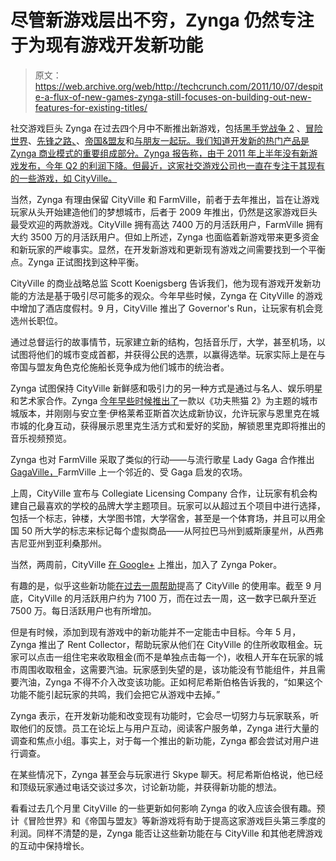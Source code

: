 # 尽管新游戏层出不穷，Zynga 仍然专注于为现有游戏开发新功能

> 原文：<https://web.archive.org/web/http://techcrunch.com/2011/10/07/despite-a-flux-of-new-games-zynga-still-focuses-on-building-out-new-features-for-existing-titles/>

社交游戏巨头 Zynga 在过去四个月中不断推出新游戏，包括[黑手党战争 2](https://web.archive.org/web/20230203145910/https://techcrunch.com/2011/10/03/zynga-goes-3d-with-crime-world-facebook-game-mafia-wars-2-launches-in-a-record-16-languages/) 、[冒险世界](https://web.archive.org/web/20230203145910/https://techcrunch.com/2011/09/01/zynga-debuts-largest-most-feature-rich-multi-dimensional-facebook-game-to-date-adventure-world/)、[先锋之路、](https://web.archive.org/web/20230203145910/https://techcrunch.com/2011/08/12/after-frontierville-zynga-channels-the-wild-west-again-for-facebook-game-the-pioneer-trail/)、[帝国&盟友](https://web.archive.org/web/20230203145910/https://techcrunch.com/2011/05/31/zynga-channels-settlers-of-catan-in-new-social-combat-game-empires-allies-debuts-in-12-languages/)和[与朋友一起玩。我们知道开发新的热门产品是 Zynga 商业模式的重要组成部分。Zynga 报告称，由于 2011 年上半年没有新游戏发布，今年 Q2 的利润下降。但最近，这家社交游戏公司也一直在专注于其现有的一些游戏，如 CityVille。](https://web.archive.org/web/20230203145910/https://techcrunch.com/2011/06/06/zynga-turns-hangman-into-a-social-ios-game-with-the-debut-of-hanging-with-friends/)

当然，Zynga 有理由保留 CityVille 和 FarmVille，前者于去年推出，旨在让游戏玩家从头开始建造他们的梦想城市，后者于 2009 年推出，仍然是这家游戏巨头最受欢迎的两款游戏。CityVille 拥有高达 7400 万的月活跃用户，FarmVille 拥有大约 3500 万的月活跃用户。但如上所述，Zynga 也面临着新游戏带来更多资金和新玩家的严峻事实。显然，在开发新游戏和更新现有游戏之间需要找到一个平衡点。Zynga 正试图找到这种平衡。

CityVille 的商业战略总监 Scott Koenigsberg 告诉我们，他为现有游戏开发新功能的方法是基于吸引尽可能多的观众。今年早些时候，Zynga 在 CityVille 的游戏中增加了酒店度假村。9 月，CityVille 推出了 Governor's Run，让玩家有机会竞选州长职位。

通过总督运行的故事情节，玩家建立新的结构，包括音乐厅，大学，甚至机场，以试图将他们的城市变成首都，并获得公民的选票，以赢得选举。玩家实际上是在与帝国与盟友角色克伦施船长竞争成为他们城市的统治者。

Zynga 试图保持 CityVille 新鲜感和吸引力的另一种方式是通过与名人、娱乐明星和艺术家合作。Zynga [今年早些时候推出了](https://web.archive.org/web/20230203145910/https://techcrunch.com/2011/05/20/zynga-and-dreamworks-partner-for-kung-fu-panda-2-marketing-deal-in-cityville/)一款以《功夫熊猫 2》为主题的城市城版本，并刚刚与安立奎·伊格莱希亚斯首次达成新协议，允许玩家与恩里克在城市城的化身互动，获得展示恩里克生活方式和爱好的奖励，解锁恩里克即将推出的音乐视频预览。

Zynga 也对 FarmVille 采取了类似的行动——与流行歌星 Lady Gaga 合作推出 [GagaVille，](https://web.archive.org/web/20230203145910/https://techcrunch.com/2011/05/10/gagaville-zynga-and-lady-gaga-announce-major-branding-deal/)FarmVille 上一个邻近的、受 Gaga 启发的农场。

上周，CityVille 宣布与 Collegiate Licensing Company 合作，让玩家有机会构建自己最喜欢的学校的品牌大学主题项目。玩家可以从超过五个项目中进行选择，包括一个标志，钟楼，大学图书馆，大学宿舍，甚至是一个体育场，并且可以用全国 50 所大学的标志来标记每个虚拟商品——从阿拉巴马州到威斯康星州，从西弗吉尼亚州到亚利桑那州。

当然，两周前，CityVille [在 Google+](https://web.archive.org/web/20230203145910/https://techcrunch.com/2011/09/26/zynga-brings-popular-facebook-game-cityville-to-google-game-platform/) 上推出，加入了 Zynga Poker。

有趣的是，似乎这些新功能[在过去一周帮助](https://web.archive.org/web/20230203145910/http://www.appdata.com/apps/facebook/291549705119-cityville)提高了 CityVille 的使用率。截至 9 月底，CityVille 的月活跃用户约为 7100 万，而在过去一周，这一数字已飙升至近 7500 万。每日活跃用户也有所增加。

但是有时候，添加到现有游戏中的新功能并不一定能击中目标。今年 5 月，Zynga 推出了 Rent Collector，帮助玩家从他们在 CityVille 的住所收取租金。玩家可以点击一组住宅来收取租金(而不是单独点击每一个)，收租人开车在玩家的城市周围收取租金，这需要汽油。玩家感到失望的是，该功能没有节能组件，并且需要汽油，Zynga 不得不介入改变该功能。正如柯尼希斯伯格告诉我的，“如果这个功能不能引起玩家的共鸣，我们会把它从游戏中去掉。”

Zynga 表示，在开发新功能和改变现有功能时，它会尽一切努力与玩家联系，听取他们的反馈。员工在论坛上与用户互动，阅读客户服务单，Zynga 进行大量的调查和焦点小组。事实上，对于每一个推出的新功能，Zynga 都会尝试对用户进行调查。

在某些情况下，Zynga 甚至会与玩家进行 Skype 聊天。柯尼希斯伯格说，他已经和顶级玩家通过电话交谈过多次，讨论新功能，并获得新功能的想法。

看看过去几个月里 CityVille 的一些更新如何影响 Zynga 的收入应该会很有趣。预计《冒险世界》和《帝国与盟友》等新游戏将有助于提高这家游戏巨头第三季度的利润。同样不清楚的是，Zynga 能否让这些新功能在与 CityVille 和其他老牌游戏的互动中保持增长。